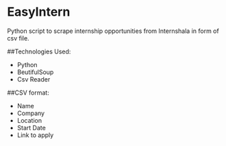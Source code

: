 # EasyIntern
Python script to scrape internship opportunities from Internshala in form of csv file.

##Technologies Used:
- Python
- BeutifulSoup
- Csv Reader

##CSV format:
- Name
- Company
- Location
- Start Date
- Link to apply
